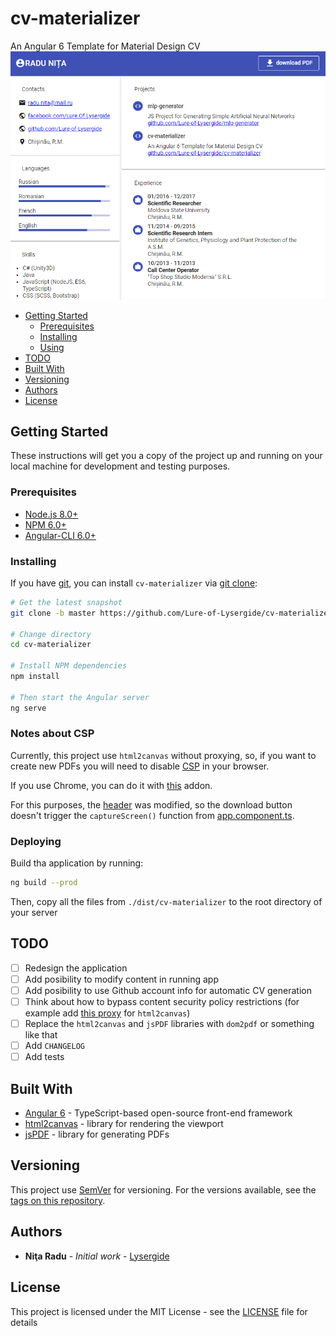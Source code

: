 # cv-materializer

An Angular 6 Template for Material Design CV
![Logo](logo.png "Screenshot")

  - [Getting Started](#getting-started)
    - [Prerequisites](#prerequisites)
    - [Installing](#installing)
    - [Using](#using)
  - [TODO](#todo)
  - [Built With](#built-with)
  - [Versioning](#versioning)
  - [Authors](#authors)
  - [License](#license)

## Getting Started

These instructions will get you a copy of the project up and running on your local machine for development and testing purposes.

### Prerequisites

- [Node.js 8.0+](https://nodejs.org/en/download)
- [NPM 6.0+](https://www.npmjs.com/get-npm)
- [Angular-CLI 6.0+](https://cli.angular.io)

### Installing

If you have [git](https://git-scm.com), you can install `cv-materializer` via [git clone](https://git-scm.com/docs/git-clone):

```bash
# Get the latest snapshot
git clone -b master https://github.com/Lure-of-Lysergide/cv-materializer

# Change directory
cd cv-materializer

# Install NPM dependencies
npm install

# Then start the Angular server
ng serve
```

### Notes about CSP

Currently, this project use `html2canvas` without proxying, so, if you want to create new PDFs you will need to disable [CSP](https://en.wikipedia.org/wiki/Content_Security_Policy) in your browser.

If you use Chrome, you can do it with [this](https://chrome.google.com/webstore/detail/disable-content-security/ieelmcmcagommplceebfedjlakkhpden/related) addon.

For this purposes, the [header](./src/app/header/header.component.html) was modified, so the download button doesn't trigger the `captureScreen()` function from [app.component.ts](./src/app/app.component.ts).

### Deploying

Build tha application by running:
```bash
ng build --prod
```

Then, copy all the files from `./dist/cv-materializer` to the root directory of your server

## TODO

- [ ] Redesign the application
- [ ] Add posibility to modify content in running app
- [ ] Add posibility to use Github account info for automatic CV generation 
- [ ] Think about how to bypass content security policy restrictions (for example add [this proxy](https://github.com/niklasvh/html2canvas-proxy-nodejs) for `html2canvas`)
- [ ] Replace the `html2canvas` and `jsPDF` libraries with `dom2pdf` or something like that
- [ ] Add `CHANGELOG`
- [ ] Add tests

## Built With

* [Angular 6](https://angular.io) - TypeScript-based open-source front-end framework
* [html2canvas](https://html2canvas.hertzen.com) - library for rendering the viewport
* [jsPDF](https://parall.ax/products/jspdf) - library for generating PDFs

## Versioning

This project use [SemVer](http://semver.org/) for versioning. For the versions available, see the [tags on this repository](https://github.com/Lure-of-Lysergide/cv-materializer/tags). 

## Authors

* **Niţa Radu** - *Initial work* - [Lysergide](https://github.com/Lure-of-Lysergide)

## License

This project is licensed under the MIT License - see the [LICENSE](LICENSE) file for details
